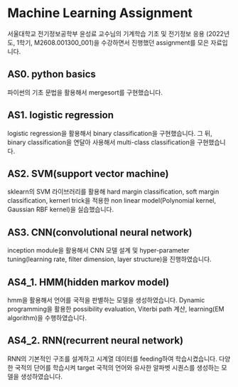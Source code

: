 # Machine Learning Assignment
서울대학교 전기정보공학부 윤성료 교수님의 기계학습 기초 및 전기정보 응용 (2022년도, 1학기, M2608.001300_001)을 수강하면서 진행했던 assignment를 모은 자료입니다.

## AS0. python basics

파이썬의 기초 문법을 활용해서 mergesort를 구현했습니다.

## AS1. logistic regression

logistic regression을 활용해서 binary classification을 구현했습니다. 그 뒤, binary classification을 연달아 사용해서 multi-class classification을 구현했습니다.

## AS2. SVM(support vector machine)

sklearn의 SVM 라이브러리를 활용해 hard margin classification, soft margin classification, kernerl trick을 적용한 non linear model(Polynomial kernel, Gaussian RBF kernel)을 실습했습니다.

## AS3. CNN(convolutional neural network)

inception module을 활용해서 CNN 모델 설계 및 hyper-parameter tuning(learning rate, filter dimension, layer structure)을 진행하였습니다.

## AS4_1. HMM(hidden markov model)

hmm을 활용해서 언어를 국적을 판별하는 모델을 생성하였습니다. Dynamic programming을 활용한 possibility evaluation, Viterbi path 계산, learning(EM algorithm)을 수행하였습니다.  

## AS4_2. RNN(recurrent neural network)

RNN의 기본적인 구조를 설계하고 시계열 데이터를 feeding하여 학습시켰습니다. 다양한 국적의 단어를 학습시켜 target 국적의 언어와 유사한 알파벳 시퀀스를 생성하는 모델을 생성하였습니다.

